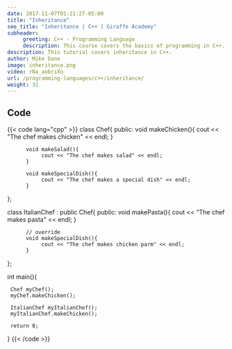 ```yaml
---
date: 2017-11-07T01:21:27-05:00
title: "Inheritance"
seo_title: "Inheritance | C++ | Giraffe Academy"
subheader:
     greeting: C++ - Programming Language
     description: This course covers the basics of programming in C++. Work your way through the videos and we'll teach you everything you need to know to start your programming journey!
description: This tutorial covers inheritance in C++.
author: Mike Dane
image: inheritance.png
video: rNa_aobriXo
url: /programming-languages/c++/inheritance/
weight: 31
---
```


## Code

{{< code lang="cpp" >}}
class Chef{
     public:
          void makeChicken(){
               cout << "The chef makes chicken" << endl;
          }

          void makeSalad(){
               cout << "The chef makes salad" << endl;
          }

          void makeSpecialDish(){
               cout << "The chef makes a special dish" << endl;
          }
};

class ItalianChef : public Chef{
     public:
          void makePasta(){
               cout << "The chef makes pasta" << endl;
          }

          // override
          void makeSpecialDish(){
               cout << "The chef makes chicken parm" << endl;
          }
};

int main(){

     Chef myChef();
     myChef.makeChicken();

     ItalianChef myItalianChef();
     myItalianChef.makeChicken();

     return 0;
}
{{< /code >}}